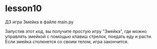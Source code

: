 # lesson10

ДЗ игра Змейка в файле main.py

Запустив этот код, вы получите простую игру "Змейка", где можно управлять змейкой с помощью клавиш стрелок, поедать еду и расти. 
Если змейка столкнется со своим телом, игра закончится.
 
